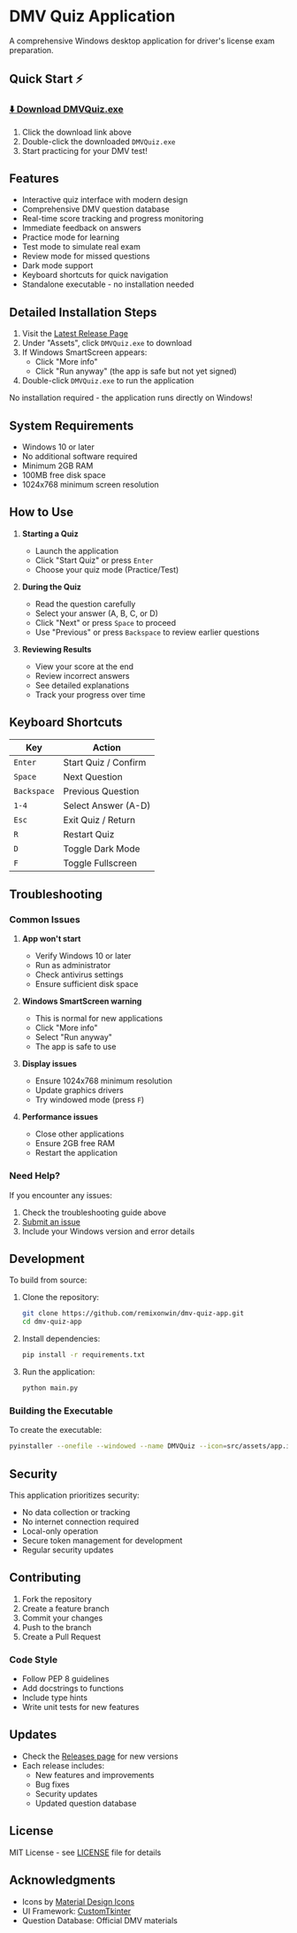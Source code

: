 # DMV Quiz Application

A comprehensive Windows desktop application for driver's license exam preparation.

## Quick Start ⚡

### [⬇️ Download DMVQuiz.exe](https://github.com/remixonwin/dmv-quiz-app/releases/latest/download/DMVQuiz.exe)

1. Click the download link above
2. Double-click the downloaded `DMVQuiz.exe`
3. Start practicing for your DMV test!

## Features

- Interactive quiz interface with modern design
- Comprehensive DMV question database
- Real-time score tracking and progress monitoring
- Immediate feedback on answers
- Practice mode for learning
- Test mode to simulate real exam
- Review mode for missed questions
- Dark mode support
- Keyboard shortcuts for quick navigation
- Standalone executable - no installation needed

## Detailed Installation Steps

1. Visit the [Latest Release Page](https://github.com/remixonwin/dmv-quiz-app/releases/latest)
2. Under "Assets", click `DMVQuiz.exe` to download
3. If Windows SmartScreen appears:
   - Click "More info"
   - Click "Run anyway" (the app is safe but not yet signed)
4. Double-click `DMVQuiz.exe` to run the application

No installation required - the application runs directly on Windows!

## System Requirements

- Windows 10 or later
- No additional software required
- Minimum 2GB RAM
- 100MB free disk space
- 1024x768 minimum screen resolution

## How to Use

1. **Starting a Quiz**
   - Launch the application
   - Click "Start Quiz" or press `Enter`
   - Choose your quiz mode (Practice/Test)

2. **During the Quiz**
   - Read the question carefully
   - Select your answer (A, B, C, or D)
   - Click "Next" or press `Space` to proceed
   - Use "Previous" or press `Backspace` to review earlier questions

3. **Reviewing Results**
   - View your score at the end
   - Review incorrect answers
   - See detailed explanations
   - Track your progress over time

## Keyboard Shortcuts

| Key           | Action                    |
|---------------|---------------------------|
| `Enter`       | Start Quiz / Confirm     |
| `Space`       | Next Question            |
| `Backspace`   | Previous Question        |
| `1-4`         | Select Answer (A-D)      |
| `Esc`         | Exit Quiz / Return       |
| `R`           | Restart Quiz             |
| `D`           | Toggle Dark Mode         |
| `F`           | Toggle Fullscreen        |

## Troubleshooting

### Common Issues

1. **App won't start**
   - Verify Windows 10 or later
   - Run as administrator
   - Check antivirus settings
   - Ensure sufficient disk space

2. **Windows SmartScreen warning**
   - This is normal for new applications
   - Click "More info"
   - Select "Run anyway"
   - The app is safe to use

3. **Display issues**
   - Ensure 1024x768 minimum resolution
   - Update graphics drivers
   - Try windowed mode (press `F`)

4. **Performance issues**
   - Close other applications
   - Ensure 2GB free RAM
   - Restart the application

### Need Help?

If you encounter any issues:
1. Check the troubleshooting guide above
2. [Submit an issue](https://github.com/remixonwin/dmv-quiz-app/issues)
3. Include your Windows version and error details

## Development

To build from source:

1. Clone the repository:
   ```bash
   git clone https://github.com/remixonwin/dmv-quiz-app.git
   cd dmv-quiz-app
   ```

2. Install dependencies:
   ```bash
   pip install -r requirements.txt
   ```

3. Run the application:
   ```bash
   python main.py
   ```

### Building the Executable

To create the executable:

```bash
pyinstaller --onefile --windowed --name DMVQuiz --icon=src/assets/app.ico --add-data "questions_db.json;." --add-data "src/assets;assets" main.py
```

## Security

This application prioritizes security:
- No data collection or tracking
- No internet connection required
- Local-only operation
- Secure token management for development
- Regular security updates

## Contributing

1. Fork the repository
2. Create a feature branch
3. Commit your changes
4. Push to the branch
5. Create a Pull Request

### Code Style

- Follow PEP 8 guidelines
- Add docstrings to functions
- Include type hints
- Write unit tests for new features

## Updates

- Check the [Releases page](https://github.com/remixonwin/dmv-quiz-app/releases) for new versions
- Each release includes:
  * New features and improvements
  * Bug fixes
  * Security updates
  * Updated question database

## License

MIT License - see [LICENSE](LICENSE) file for details

## Acknowledgments

- Icons by [Material Design Icons](https://materialdesignicons.com/)
- UI Framework: [CustomTkinter](https://github.com/TomSchimansky/CustomTkinter)
- Question Database: Official DMV materials
